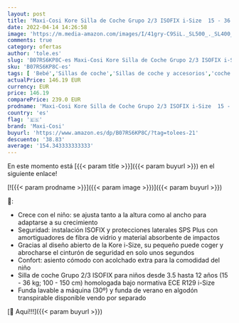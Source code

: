 ```yaml
---
layout: post
title: 'Maxi-Cosi Kore Silla de Coche Grupo 2/3 ISOFIX i-Size  15 - 36 kg  Protección Lateral Superior  Crece con el Niño desde 4 hasta 12 años  Authentic Graphite  gris '
date: 2022-04-14 14:26:58
image: 'https://m.media-amazon.com/images/I/41gry-C9SiL._SL500_._SL400_.jpg'
comments: true
category: ofertas
author: 'tole.es'
slug: 'B07RS6KP8C-es Maxi-Cosi Kore Silla de Coche Grupo 2/3 ISOFIX i-Size 15 -...'
sku: 'B07RS6KP8C-es'
tags: [ 'Bebé','Sillas de coche','Sillas de coche y accesorios','coche','de','isofix','maxi-cosi','silla','🇪🇸', ]
actualPrice: 146.19 EUR
currency: EUR
price: 146.19
comparePrice: 239.0 EUR
prodname: 'Maxi-Cosi Kore Silla de Coche Grupo 2/3 ISOFIX i-Size  15 - 36 kg  Protección Lateral Superior  Crece con el Niño desde 4 hasta 12 años  Authentic Graphite  gris '
country: 'es'
flag: '🇪🇸'
brand: 'Maxi-Cosi'
buyurl: 'https://www.amazon.es/dp/B07RS6KP8C/?tag=tolees-21'
descuento: '38.83'
average: '154.343333333333'
---
```


En este momento está [{{< param title >}}]({{< param buyurl >}}) en el siguiente enlace!

[![{{< param prodname >}}]({{< param image >}})]({{< param buyurl >}})

🔎:

- Crece con el niño: se ajusta tanto a la altura como al ancho para adaptarse a su crecimiento
- Seguridad: instalación ISOFIX y protecciones laterales SPS Plus con amortiguadores de fibra de vidrio y material absorbente de impactos
- Gracias al diseño abierto de la Kore i-Size, su pequeño puede coger y abrocharse el cinturón de seguridad en solo unos segundos
- Confort: asiento cómodo con acolchado extra para la comodidad del niño
- Silla de coche Grupo 2/3 ISOFIX para niños desde 3.5 hasta 12 años (15 - 36 kg; 100 - 150 cm) homologada bajo normativa ECE R129 i-Size
- Funda lavable a máquina (30º) y funda de verano en algodón transpirable disponible vendo por separado

[🛒 Aquí!!!]({{< param buyurl >}})
